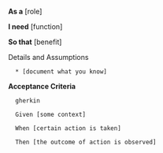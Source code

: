 **As a** [role]

**I need** [function]

**So that** [benefit]

Details and Assumptions

      * [document what you know]
 
**Acceptance Criteria**

      gherkin 
      
      Given [some context]
      
      When [certain action is taken]
      
      Then [the outcome of action is observed]
  
